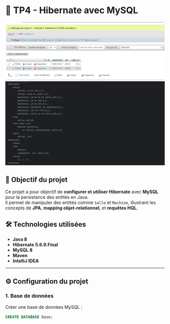 # 🧩 TP4 - Hibernate avec MySQL
![Capture](https://github.com/AsmaElmourabite/TP4/blob/main/Capture%20d%E2%80%99%C3%A9cran%202025-10-21%20225611.jpg)
![Capture](https://github.com/AsmaElmourabite/TP4/blob/main/Capture%20d%E2%80%99%C3%A9cran%202025-10-21%20225808.jpg)
## 🎯 Objectif du projet
Ce projet a pour objectif de **configurer et utiliser Hibernate** avec **MySQL** pour la persistance des entités en Java.  
Il permet de manipuler des entités comme `Salle` et `Machine`, illustrant les concepts de **JPA**, **mapping objet-relationnel**, et **requêtes HQL**.





## 🛠️ Technologies utilisées
- **Java 8**
- **Hibernate 5.6.9.Final**
- **MySQL 8**
- **Maven**
- **IntelliJ IDEA**

---

## ⚙️ Configuration du projet

### 1. Base de données
Créer une base de données MySQL :
```sql
CREATE DATABASE base;

